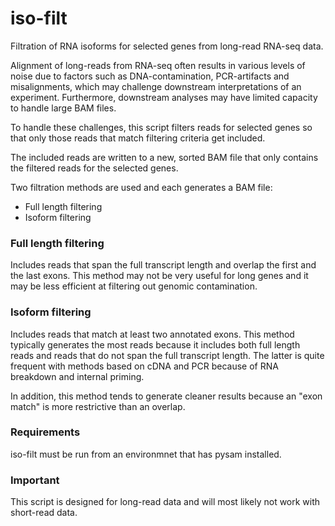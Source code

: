 # iso-filt
Filtration of RNA isoforms for selected genes from long-read RNA-seq data.

Alignment of long-reads from RNA-seq often results in various levels of noise due to  factors such as DNA-contamination, PCR-artifacts and misalignments, which may challenge downstream interpretations of an experiment. Furthermore, downstream analyses may have limited capacity to handle large BAM files.

To handle these challenges, this script filters reads for selected genes so that only those reads that match filtering criteria get included.

The included reads are written to a new, sorted BAM file that only contains the filtered reads for the selected genes.

Two filtration methods are used and each generates a BAM file:

- Full length filtering
- Isoform filtering

### Full length filtering
Includes reads that span the full transcript length and overlap the first and the last exons. This method may not be very useful for long genes and it may be less efficient at filtering out genomic contamination.

### Isoform filtering
Includes reads that match at least two annotated exons. This method typically generates the most reads because it includes both full length reads and reads that do not
span the full transcript length. The latter is quite frequent with methods based on cDNA and PCR because of RNA breakdown and internal priming.

In addition, this method tends to generate cleaner results because an "exon match" is more restrictive than an overlap.

### Requirements
iso-filt must be run from an environmnet that has pysam installed.


### Important
This script is designed for long-read data and will most likely not work with short-read data.
